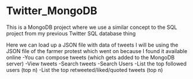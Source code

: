 # Twitter_MongoDB

This is a MongoDB project where we use a similar concept to the SQL project from my previous Twitter SQL database thing

Here we can load up a JSON file with data of tweets
I will be using the JSON file of the farmer protest which went on because I found it available online
-You can compose tweets (which gets added to the MongoDB server)
-View tweets
-Search tweets
-Search Users
-List the top followed users (top n)
-List the top retweeted/liked/quoted tweets (top n)
